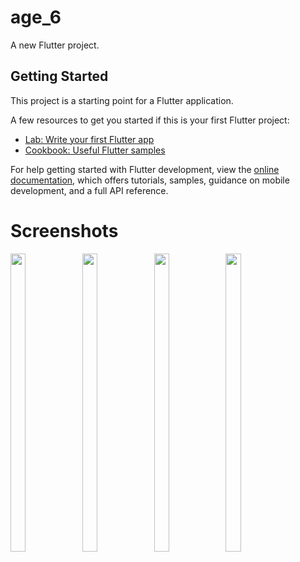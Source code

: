 # age_6

A new Flutter project.

## Getting Started

This project is a starting point for a Flutter application.

A few resources to get you started if this is your first Flutter project:

- [Lab: Write your first Flutter app](https://docs.flutter.dev/get-started/codelab)
- [Cookbook: Useful Flutter samples](https://docs.flutter.dev/cookbook)

For help getting started with Flutter development, view the
[online documentation](https://docs.flutter.dev/), which offers tutorials,
samples, guidance on mobile development, and a full API reference.
# Screenshots

<p float="center">
  
  <img src="https://user-images.githubusercontent.com/115551640/214287584-3742dc9a-8d25-4bdb-86f9-db593a90b9ed.png" width=22% height=35%>
  <img src="https://user-images.githubusercontent.com/115551640/214287757-1a7bafc8-973d-4fa0-9dd3-2be04de3123b.png" width=22% height=35%>
  <img src="https://user-images.githubusercontent.com/115551640/214287953-5b564894-44be-43e0-ad33-d86baeb4a36c.png" width=22% height=35%>
  <img src="https://user-images.githubusercontent.com/115551640/214288047-3ab7b6b1-2ae9-4f74-9a04-42f4fb88a063.png" width=22% height=35%>
 



  
  </p>
 
